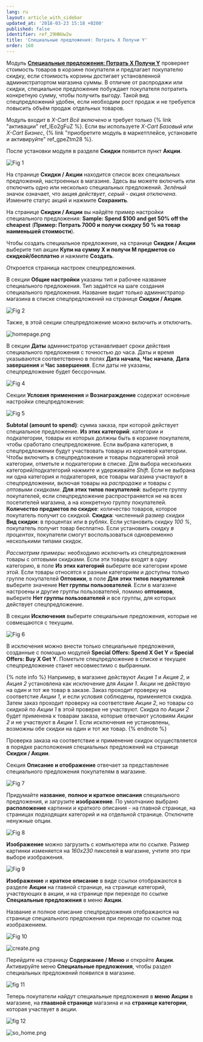 ```yaml
---
lang: ru
layout: article_with_sidebar
updated_at: '2018-03-23 15:18 +0200'
published: false
identifier: ref_29HNUw2w
title: 'Специальные предложения: Потрать Х Получи Y'
order: 160
---
```

Модуль **[Специальные предложения: Потрать Х Получи Y](https://market.x-cart.com/addons/spend-x-get-y.html "Специальные предложения: Потрать Х Получи Y")** проверяет стоимость товаров в корзине покупателя и предлагает покупателю скидку, если стоимость корзины достигает установленной администратортом магазина суммы. В отличие от распродажи или скидки, специальное предложение побуждает покупателя потратить конкретную сумму, чтобы получить выгоду. Такой вид спецпредложений удобен, если необходим рост продаж и не требуется повысить объём продаж отдельных товаров. 

Модуль входит в _X-Cart Всё включено_ и требует только {% link "активации" ref_IEo2gFuZ %}. Если вы используете _X-Cart Базовый_ или _X-Cart Бизнес_, {% link "приобретите модуль в маркетплейсе, установите и активируйте" ref_gpeZtm28 %}. 

После установки модуля в разделе **Скидки** появится пункт **Акции**.

![Fig 1]({{site.baseurl}}/attachments/spendxgety.png)

На странице **Скидки / Акции** находится список всех специальных предложений, настроенных в магазине. Здесь вы можете включить или отключить одно или несколько специальных предложений. _Зелёный_ значок означает, что акция _действует_, _серый_ - _акция отключена_. Измените статус акций и нажмите **Сохранить**.

На странице **Скидки / Акции** вы найдёте пример настройки специального предложения: **Sample: Spend $100 and get 50% off the cheapest** (**Пример: Потрать 7000 и получи скидку 50 % на товар наименьшей стоимости**). 

Чтобы создать специальное предложение, на странице **Скидки / Акции** выберите тип акции **Купи на сумму X и получи M предметов со скидкой/бесплатно** и нажмите **Создать**. 

Откроется страница настроек спецпредложения. 

В секции **Общие настройки** указаны тип и рабочее название специального предложения. Тип задаётся на шаге создания специального предложения. Название видит только администратор магазина в списке спецпредложений на странице **Скидки / Акции**.

![Fig 2]({{site.baseurl}}/attachments/general.png)

Также, в этой секции спецпредложение можно включить и отключить. 

![homepage.png]({{site.baseurl}}/attachments/homepage.png)


В секции **Даты** администратор устанавливает сроки действия специального предложения с точностью до часа. Даты и время указываются соответственно в полях **Дата начала**, **Час начала**, **Дата завершения** и **Час завершения**. Если даты не указаны, спецпредложение будет бессрочным.

![Fig 4]({{site.baseurl}}/attachments/dates.png)

Секции **Условия применения** и **Вознаграждение** содержат основные настройки спецпредложения:

![Fig 5]({{site.baseurl}}/attachments/conditions-reward.png)

**Subtotal (amount to spend)**: сумма заказа, при которой действует специальное предложение.
**Из этих категорий**: категории и подкатегории, товары их которых должны быть в корзине покупателя, чтобы сработало спецпредложение. Если выбрана категория, в спецпредложении будут участвовать товары из корневой категории. Чтобы включить в спецпредложение и товары подкатегорий этой категории, отметьте и подкатегории в списке.
Для выбора нескольких категорий/подкатегорий нажмите и удерживайте _Shift_.
Если не выбрана ни одна категория и подкатегория, все товары магазина участвуют в спецпредложении, включая товары на _распродаже_ и товары _с оптовыми скидками_.
**Для этих типов покупателей**: выберите группу покупателей, если спецпредложение распространяется не на всех посетителей магазина, а на конкретную группу покупателей.
**Количество предметов по скидке**: количество товаров, которое покупатель получит со скидкой.
**Скидка**: численный размер скидки   
**Вид скидки**: в процентах или в рублях. Если установить скидку _100 %_, покупатель получит товар бесплатно. Если установить скидку _в процентах_, покупатели смогут воспользоваться одновременно несколькими типами скидок.

_Рассмотрим примеры_: необходимо исключить из спецпредложения товары с оптовыми скидками. Если эти товары входят в одну категорию, в поле **Из этих категорий** выберите все категории кроме этой. Если товары относятся к разным категориям и доступны только группе покупателей **Оптовики**, в поле **Для этих типов покупателей** выберите значение **Нет группы пользователей**. Если в магазине настроены и другие группы пользователей, помимо **оптовиков**, выберите **Нет группы пользователей** и все группы, для которых действует спецпредложение.

В секции **Исключения** выберите специальные предложения, которые не совмещаются с текущим.

![Fig 6]({{site.baseurl}}/attachments/exclusions.png)

В исключения можно внести только специальные предложения, созданные с помощью модулей **Special Offers: Spend X Get Y** и **Special Offers: Buy X Get Y**. Пометьте спецпредложение в списке и текущее спецпредложение станет несовместимо с выбранным.

{% note info %}
Например, в магазине действуют _Акция 1_ и _Акция 2_, и _Акция 2_ установлена как исключение для _Акции 1_. Акции не действую на один и тот же товар в заказе. Заказ проходит проверку на соответстие _Акции 1_, и если условия соблюдены, применяется скидка. Затем заказ проходит проверку на соответствие _Акции 2_, но товары со скидкой по _Акции 1_ в этой проверке не участвуют. Скидка по _Акции 2_ будет применена к товарам заказа, которые отвечают условиям _Акции 2_ и не участвуют в _Акции 1_. Если исключения не установлены, возможны обе скидки на один и тот же товар.
{% endnote %}

Проверка заказа на соответствие и применение скидок осуществляется в порядке расположения специальных предложений на странице **Скидки / Акции**.

Секция **Описание и отображение** отвечает за представление специального предложения покупателям в магазине.

![Fig 7]({{site.baseurl}}/attachments/descr.png)

Придумайте **название**, **полное и краткое описания** специального предложения, и загрузите **изображение**. По умолчанию выбрано **расположение** картинки и краткого описания - на главной странице, на страницах подходящих категорий и на отдельной странице. Отключите ненужные опции.

![Fig 8]({{site.baseurl}}/attachments/display.png)

**Изображение** можно загрузить с компьютера или по ссылке. Размер картинки изменяется на _160x230_ пикселей в магазине, учтите это при выборе изображения. 

![Fig 9]({{site.baseurl}}/attachments/home.png)

**Изображение** и **краткое описание** в виде ссылки отображаются в разделе **Акции** на главной странице, на странице категорий, участвующих в акции, и на странице при переходе по ссылке **Специальные предложения** в меню **Акции**.

Название и полное описание спецпредложения отображаются на странице специального предложения при переходе по ссылке под изображением.

![Fig 10]({{site.baseurl}}/attachments/description.png)


![create.png]({{site.baseurl}}/attachments/create.png)

Перейдите на страницу **Содержание / Меню** и откройте **Акции**. Активируйте меню **Специальные предложения**, чтобы раздел специальных предложений появился в магазине.

![fig 11]({{site.baseurl}}/attachments/menus.png)

Теперь покупатели найдут специальные предложения в **меню Акции** в магазине, на **глаавной странице** магазина и на **странице категории**, которая участвует в акции. 

![fig 12]({{site.baseurl}}/attachments/enable_so.png)

![so_home.png]({{site.baseurl}}/attachments/so_home.png)
